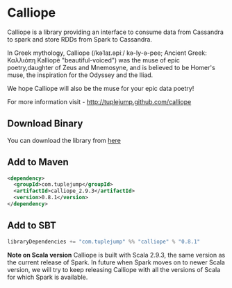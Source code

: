 Calliope
========
Calliope is a library providing an interface to consume data from Cassandra to spark and store RDDs from Spark to Cassandra.

In Greek mythology, Calliope (/kəˈlaɪ.əpiː/ kə-ly-ə-pee; Ancient Greek: Καλλιόπη Kalliopē "beautiful-voiced") was the muse of epic poetry,daughter of Zeus and Mnemosyne, and is believed to be Homer's muse, the inspiration for the Odyssey and the Iliad.

We hope Calliope will also be the muse for your epic data poetry!

For more information visit - http://tuplejump.github.com/calliope

## Download Binary

You can download the library from [here](http://bit.ly/19X0niT)

## Add to Maven

```xml
<dependency>
  <groupId>com.tuplejump</groupId>
  <artifactId>calliope_2.9.3</artifactId>
  <version>0.8.1</version>
</dependency>
```

## Add to SBT
```scala
libraryDependencies += "com.tuplejump" %% "calliope" % "0.8.1"
```

**Note on Scala version**
Calliope is built with Scala 2.9.3, the same version as the current release of Spark. In future when Spark moves on to newer Scala version, we will try to keep releasing Calliope with all the versions of Scala for which Spark is available.

